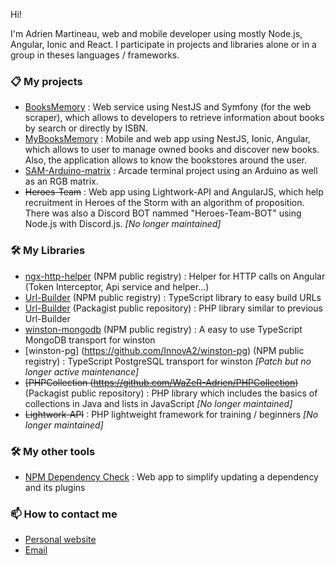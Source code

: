 Hi!

I'm Adrien Martineau, web and mobile developer using mostly Node.js, Angular, Ionic and React. I participate in projects and libraries alone or in a group in theses languages / frameworks.

### 📋 My projects

- [BooksMemory](https://github.com/InnovA2/booksmemory) : Web service using NestJS and Symfony (for the web scraper), which allows to developers to retrieve information about books by search or directly by ISBN.
- [MyBooksMemory](https://github.com/InnovA2/mybooksmemory) : Mobile and web app using NestJS, Ionic, Angular, which allows to user to manage owned books and discover new books. Also, the application allows to know the bookstores around the user.
- [SAM-Arduino-matrix](https://github.com/WaZeR-Adrien/SAM-Arduino-matrix) : Arcade terminal project using an Arduino as well as an RGB matrix.
- ~~Heroes-Team~~ : Web app using Lightwork-API and AngularJS, which help recruitment in Heroes of the Storm with an algorithm of proposition. There was also a Discord BOT nammed "Heroes-Team-BOT" using Node.js with Discord.js. *[No longer maintained]*

### 🛠 My Libraries

- [ngx-http-helper](https://github.com/InnovA2/ngx-http-helper) (NPM public registry) : Helper for HTTP calls on Angular (Token Interceptor, Api service and helper...)
- [Url-Builder](https://github.com/InnovA2/url-builder) (NPM public registry) : TypeScript library to easy build URLs
- [Url-Builder](https://github.com/InnovA2/url-builder-php) (Packagist public repository) : PHP library similar to previous Url-Builder
- [winston-mongodb](https://github.com/InnovA2/winston-mongodb) (NPM public registry) : A easy to use TypeScript MongoDB transport for winston
- [winston-pg] (https://github.com/InnovA2/winston-pg) (NPM public registry) : TypeScript PostgreSQL transport for winston *[Patch but no longer active maintenance]*
- ~~[PHPCollection (https://github.com/WaZeR-Adrien/PHPCollection)~~ (Packagist public repository) : PHP library which includes the basics of collections in Java and lists in JavaScript *[No longer maintained]*
- ~~Lightwork-API~~ : PHP lightweight framework for training / beginners *[No longer maintained]*

### 🛠 My other tools

- [NPM Dependency Check](https://github.com/WaZeR-Adrien/npm-dependency-check) : Web app to simplify updating a dependency and its plugins

### 📫 How to contact me
- [Personal website](https://adrien-martineau.fr)
- [Email](mailto:contact@adrien-martineau.fr)
